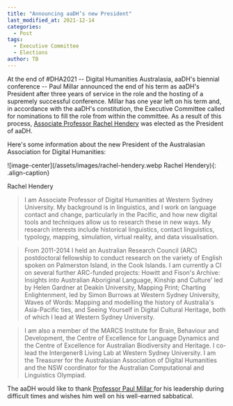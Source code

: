 ```yaml
---
title: "Announcing aaDH’s new President"
last_modified_at: 2021-12-14
categories:
  - Post
tags:
  - Executive Committee
  - Elections
author: TB
---
```


At the end of #DHA2021 -- Digital Humanities Australasia, aaDH's biennial conference -- Paul Millar announced the end of his term as aaDH's President after three years of service in the role and the hosting of a supremely successful conference. Millar has one year left on his term and, in accordance with the aaDH's constitution, the Executive Committee called for nominations to fill the role from within the committee. As a result of this process, [Associate Professor Rachel Hendery](https://www.westernsydney.edu.au/staff_profiles/WSU/associate_professor_rachel_hendery) was elected as the President of aaDH.

Here's some information about the new President of the Australasian Association for Digital Humanities:

![image-center](/assets/images/rachel-hendery.webp Rachel Hendery){: .align-caption}

Rachel Hendery

> I am Associate Professor of Digital Humanities at Western Sydney University. My background is in linguistics, and I work on language contact and change, particularly in the Pacific, and how new digital tools and techniques allow us to research these in new ways. My research interests include historical linguistics, contact linguistics, typology, mapping, simulation, virtual reality, and data visualisation.

> From 2011-2014 I held an Australian Research Council (ARC) postdoctoral fellowship to conduct research on the variety of English spoken on Palmerston Island, in the Cook Islands. I am currently a CI on several further ARC-funded projects: Howitt and Fison's Archive: Insights into Australian Aboriginal Language, Kinship and Culture' led by Helen Gardner at Deakin University, Mapping Print; Charting Enlightenment, led by Simon Burrows at Western Sydney University, Waves of Words: Mapping and modelling the history of Australia's Asia-Pacific ties, and Seeing Yourself in Digital Cultural Heritage, both of which I lead at Western Sydney University.

> I am also a member of the MARCS Institute for Brain, Behaviour and Development, the Centre of Excellence for Language Dynamics and the Centre of Excellence for Australian Biodiversity and Heritage. I co-lead the Intergener8 Living Lab at Western Sydney University. I am the Treasurer for the Australasian Association of Digital Humanities and the NSW coordinator for the Australian Computational and Linguistics Olympiad.

The aaDH would like to thank [Professor Paul Millar ](https://www.canterbury.ac.nz/arts/contact-us/people/paul-millar.html)for his leadership during difficult times and wishes him well on his well-earned sabbatical.